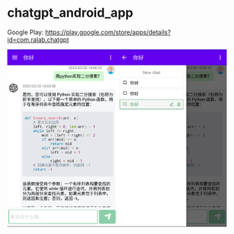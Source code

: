 
# chatgpt_android_app

Google Play: https://play.google.com/store/apps/details?id=com.ralab.chatgpt


<div style="display:flex; flex-direction:row; justify-content:center;">
    <div>
        <img src="./Screenshot_20230405-145625.png" alt="chat1" />
    </div>
    <div>
        <img src="./Screenshot_20230405-145634.png" alt="chat2" />
    </div>
</div
